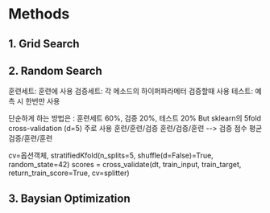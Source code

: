 # Methods

## 1. Grid Search

## 2. Random Search

훈련세트: 훈련에 사용
검증세트: 각 메소드의 하이퍼파라메터 검증할때 사용
테스트: 예측 시 한번만 사용

단순하게 하는 방법은 : 훈련세트 60%, 검증 20%, 테스트 20%
But sklearn의 5fold cross-validation (d=5) 주로 사용
훈련/훈련/검증
훈련/검증/훈련 --> 검증 점수 평균
검증/훈련/훈련 

cv=옵션객체,
stratifiedKfold(n_splits=5, shuffle(d=False)=True, random_state=42)
scores = cross_validate(dt, train_input, train_target, return_train_score=True, cv=splitter)


## 3. Baysian Optimization
